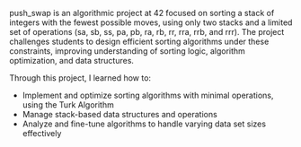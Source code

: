 push_swap is an algorithmic project at 42 focused on sorting a stack of integers with the fewest possible moves, using only two stacks and a limited set of operations (sa, sb, ss, pa, pb, ra, rb, rr, rra, rrb, and rrr). The project challenges students to design efficient sorting algorithms under these constraints, improving understanding of sorting logic, algorithm optimization, and data structures.

Through this project, I learned how to:

- Implement and optimize sorting algorithms with minimal operations, using the Turk Algorithm
- Manage stack-based data structures and operations
- Analyze and fine-tune algorithms to handle varying data set sizes effectively
